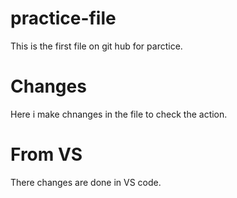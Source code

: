# practice-file
This is the first file on git hub for parctice.
# Changes
Here i make chnanges in the file to check the action.
# From VS
There changes are done in VS code.
